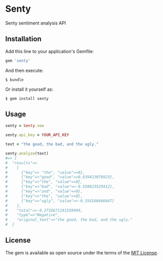 # Senty

Senty sentiment analysis API

## Installation

Add this line to your application's Gemfile:

```ruby
gem 'senty'
```

And then execute:

    $ bundle

Or install it yourself as:

    $ gem install senty

## Usage

```ruby
senty = Senty.new

senty.api_key = YOUR_API_KEY

text = "the good, the bad, and the ugly."

senty.analyze(text)
#=> {
#  "results"=>
#    [
#      {"key"=> "the", "value"=>0}, 
#      {"key"=>"good", "value"=>0.639423076923}, 
#      {"key"=>"the", "value"=>0}, 
#      {"key"=>"bad", "value"=>-0.558823529412}, 
#      {"key"=>"and", "value"=>0}, 
#      {"key"=>"the", "value"=>0}, 
#      {"key"=>"ugly", "value"=>-0.354166666667}
#    ], 
#    "total"=>-0.2735671191559999, 
#    "type"=>"Negative", 
#    "original_text"=>"the good, the bad, and the ugly."
#  }
```

## License

The gem is available as open source under the terms of the [MIT License](https://opensource.org/licenses/MIT).
